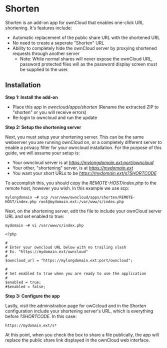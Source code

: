 # Shorten
Shorten is an add-on app for ownCloud that enables one-click URL shortening. It's features include:
- Automatic replacement of the public share URL with the shortened URL
- No need to create a seperate "Shorten" URL
- Ability to completely hide the ownCloud server by proxying shortened requests through another server
    - Note: While normal shares will never expose the ownCloud URL, password protected files will as the password display screen must be supplied to the user.

## Installation

**Step 1: Install the add-on**

- Place this app in *owncloud/apps/shorten* (Rename the extracted ZIP to "shorten" or you will receive errors)
- Re-login to owncloud and run the update

**Step 2: Setup the shortening server**

Next, you must setup your shortening server. This can be the same webserver you are running ownCloud on, or a completely different server to enable a privacy filter for your owncloud installation. For the purpose of this guide, we will assume your setup is:
- Your owncloud server is at *https://mylongdomain.ext:port/owncloud*
- Your other, "shortening" server, is at *https://mydomain.ext*
- You want your short URLs to be *https://mydomain.ext/s?SHORTCODE*

To accomplish this, you should copy the *REMOTE-HOST/index.php* to the remote host, however you wish. In this example we use scp:
```
mylongdomain ~# scp /var/www/owncloud/apps/shorten/REMOTE-HOST/index.php root@mydomain.ext:/var/www/s/index.php
```

Next, on the shortening server, edit the file to include your ownCloud server URL and set enabled to true:
```
mydomain ~# vi /var/www/s/index.php
```
```
<?php

#
# Enter your owncloud URL below with no trailing slash
# Ex. "https://mydomain.ext/owncloud"
#
$owncloud_url = "https://mylongdomain.ext:port/owncloud";

#
# Set enabled to true when you are ready to use the application
#
$enabled = true;
#$enabled = false;
```

**Step 3: Configure the app**

Lastly, visit the administration page for owCcloud and in the *Shorten* configuration include your shortening server's URL, which is everything before *?SHORTCODE*. In this case:
```
https://mydomain.ext/s*
```
At this point, when you check the box to share a file publically, the app will replace the public share link displayed in the ownCloud web interface.
